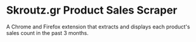 # Skroutz.gr Product Sales Scraper

A Chrome and Firefox extension that extracts and displays each product's sales count in the past 3 months.
